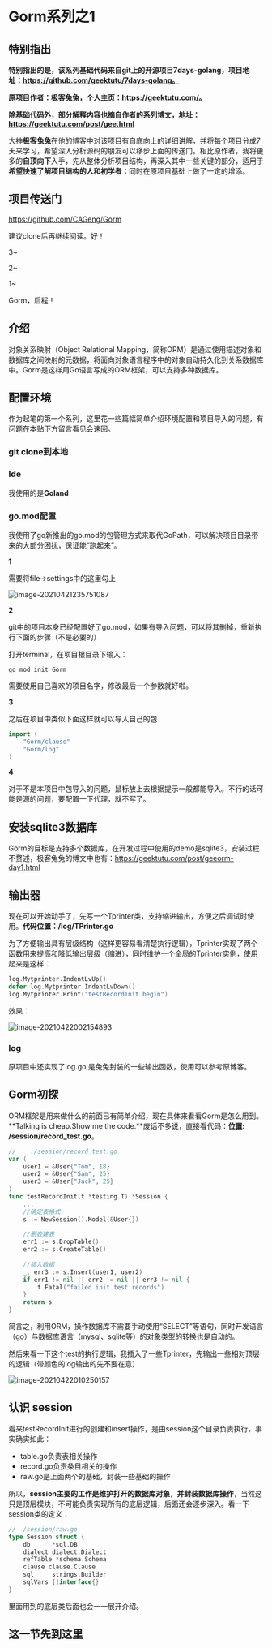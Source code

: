 # Gorm系列之1

## 特别指出

**特别指出的是，该系列基础代码来自git上的开源项目7days-golang，项目地址：https://github.com/geektutu/7days-golang。**

**原项目作者：极客兔兔，个人主页：https://geektutu.com/。**

**除基础代码外，部分解释内容也摘自作者的系列博文，地址：https://geektutu.com/post/gee.html**



大神**极客兔兔**在他的博客中对该项目有自底向上的详细讲解，并将每个项目分成7天来学习，希望深入分析源码的朋友可以移步上面的传送门。相比原作者，我将更多的**自顶向下**入手，先从整体分析项目结构，再深入其中一些关键的部分，适用于**希望快速了解项目结构的人和初学者**；同时在原项目基础上做了一定的增添。

## 项目传送门

https://github.com/CAGeng/Gorm

建议clone后再继续阅读。好！

3~

2~

1~

Gorm，启程！

## 介绍

对象关系映射（Object Relational Mapping，简称ORM）是通过使用描述对象和数据库之间映射的元数据，将面向对象语言程序中的对象自动持久化到关系数据库中。Gorm是这样用Go语言写成的ORM框架，可以支持多种数据库。

## 配置环境

作为起笔的第一个系列，这里花一些篇幅简单介绍环境配置和项目导入的问题，有问题在本贴下方留言看见会速回。

### git clone到本地

### Ide

我使用的是**Goland**

### go.mod配置

我使用了go新推出的go.mod的包管理方式来取代GoPath，可以解决项目目录带来的大部分困扰，保证能“跑起来”。

**1**

需要将file->settings中的这里勾上

![image-20210421235751087](Gorm1.assets/image-20210421235751087.png)

**2**

git中的项目本身已经配置好了go.mod，如果有导入问题，可以将其删掉，重新执行下面的步骤（不是必要的）

打开terminal，在项目根目录下输入：

```
go mod init Gorm
```

需要使用自己喜欢的项目名字，修改最后一个参数就好啦。

**3**

之后在项目中类似下面这样就可以导入自己的包

```go
import (
	"Gorm/clause"
	"Gorm/log"
)
```

**4**

对于不是本项目中包导入的问题，鼠标放上去根据提示一般都能导入。不行的话可能是源的问题，要配置一下代理，就不写了。

## 安装sqlite3数据库

Gorm的目标是支持多个数据库，在开发过程中使用的demo是sqlite3，安装过程不赘述，极客兔兔的博文中也有：https://geektutu.com/post/geeorm-day1.html

## 输出器

现在可以开始动手了，先写一个Tprinter类，支持缩进输出，方便之后调试时使用。**代码位置：/log/TPrinter.go**

为了方便输出具有层级结构（这样更容易看清楚执行逻辑），Tprinter实现了两个函数用来提高和降低输出层级（缩进），同时维护一个全局的Tprinter实例，使用起来是这样：

```go
log.Mytprinter.IndentLvUp()
defer log.Mytprinter.IndentLvDown()
log.Mytprinter.Print("testRecordInit begin")
```

效果：

![image-20210422002154893](Gorm1.assets/image-20210422002154893.png)

### log

原项目中还实现了log.go,是兔兔封装的一些输出函数，使用可以参考原博客。

## Gorm初探

ORM框架是用来做什么的前面已有简单介绍，现在具体来看看Gorm是怎么用到。**Talking is cheap.Show me the code.**废话不多说，直接看代码：**位置: /session/record_test.go**。

```go
//    ./session/record_test.go
var (
	user1 = &User{"Tom", 18}
	user2 = &User{"Sam", 25}
	user3 = &User{"Jack", 25}
)
func testRecordInit(t *testing.T) *Session {
	...
    //确定表格式
	s := NewSession().Model(&User{})
    
    //删表建表
	err1 := s.DropTable()
	err2 := s.CreateTable()
    
    //插入数据
	_, err3 := s.Insert(user1, user2)
	if err1 != nil || err2 != nil || err3 != nil {
		t.Fatal("failed init test records")
	}
	return s
}
```

简言之，利用ORM，操作数据库不需要手动使用“SELECT”等语句，同时开发语言（go）与数据库语言（mysql、sqlite等）的对象类型的转换也是自动的。

然后来看一下这个test的执行逻辑，我插入了一些Tprinter，先输出一些相对顶层的逻辑（带颜色的log输出的先不要在意）

![image-20210422010250157](Gorm1.assets/image-20210422010250157.png)

## 认识 session

看来testRecordInit进行的创建和insert操作，是由session这个目录负责执行，事实确实如此：

* table.go负责表相关操作
* record.go负责条目相关的操作
* raw.go是上面两个的基础，封装一些基础的操作

所以，**session主要的工作是维护打开的数据库对象，并封装数据库操作**，当然这只是顶层模块，不可能负责实现所有的底层逻辑，后面还会逐步深入。看一下session类的定义：

```go
//  /session/raw.go
type Session struct {
	db      *sql.DB
	dialect dialect.Dialect
	refTable *schema.Schema
	clause clause.Clause
	sql     strings.Builder
	sqlVars []interface{}
}
```

里面用到的底层类后面也会一一展开介绍。

## 这一节先到这里